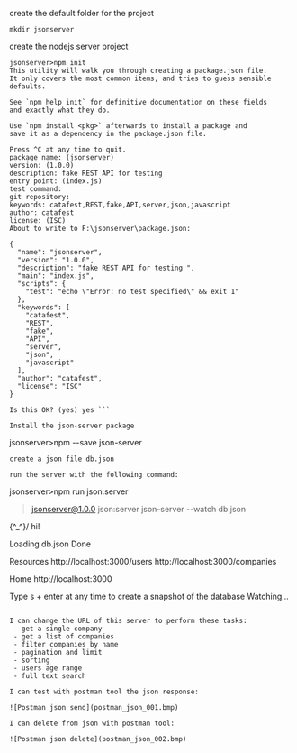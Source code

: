 create the default folder for the project

```
mkdir jsonserver
```

create the nodejs server project 

```
jsonserver>npm init
This utility will walk you through creating a package.json file.
It only covers the most common items, and tries to guess sensible defaults.

See `npm help init` for definitive documentation on these fields
and exactly what they do.

Use `npm install <pkg>` afterwards to install a package and
save it as a dependency in the package.json file.

Press ^C at any time to quit.
package name: (jsonserver)
version: (1.0.0)
description: fake REST API for testing
entry point: (index.js)
test command:
git repository:
keywords: catafest,REST,fake,API,server,json,javascript
author: catafest
license: (ISC)
About to write to F:\jsonserver\package.json:

{
  "name": "jsonserver",
  "version": "1.0.0",
  "description": "fake REST API for testing ",
  "main": "index.js",
  "scripts": {
    "test": "echo \"Error: no test specified\" && exit 1"
  },
  "keywords": [
    "catafest",
    "REST",
    "fake",
    "API",
    "server",
    "json",
    "javascript"
  ],
  "author": "catafest",
  "license": "ISC"
}

Is this OK? (yes) yes ```

Install the json-server package

```
jsonserver>npm --save json-server
```
create a json file db.json

run the server with the following command:

```

jsonserver>npm run json:server

> jsonserver@1.0.0 json:server
> json-server --watch db.json


  \{^_^}/ hi!

  Loading db.json
  Done

  Resources
  http://localhost:3000/users
  http://localhost:3000/companies

  Home
  http://localhost:3000

  Type s + enter at any time to create a snapshot of the database
  Watching...

```

I can change the URL of this server to perform these tasks:
 - get a single company
 - get a list of companies
 - filter companies by name
 - pagination and limit
 - sorting
 - users age range
 - full text search

I can test with postman tool the json response:

![Postman json send](postman_json_001.bmp)

I can delete from json with postman tool:

![Postman json delete](postman_json_002.bmp)
